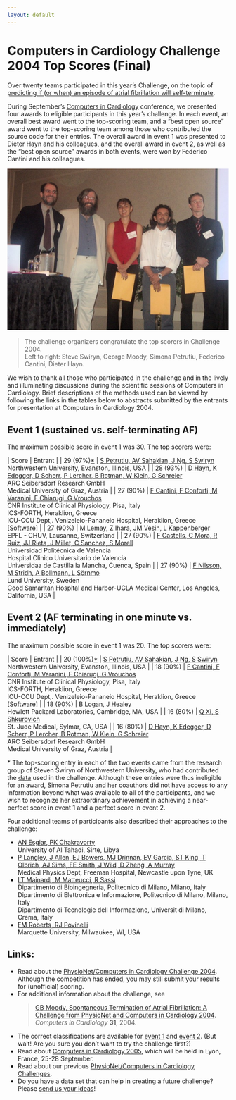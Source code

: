 ```yaml
---
layout: default
---
```


# Computers in Cardiology Challenge 2004 Top Scores (Final)

Over twenty teams participated in this year’s Challenge, on the topic
of [predicting if (or when) an episode of atrial fibrillation will
self-terminate](/2004/).

During September’s [Computers in
Cardiology](http://www.cinc.org/)
conference, we presented four awards to eligible participants in this
year’s challenge. In each event, an overall best award went to the
top-scoring team, and a “best open source” award went to the
top-scoring team among those who contributed the source code for their
entries. The overall award in event 1 was presented to Dieter Hayn and
his colleagues, and the overall award in event 2, as well as the “best
open source” awards in both events, were won by Federico Cantini and
his colleagues.

![Award ceremony, 22 September 2004](challenge-2004.jpg)

> The challenge organizers congratulate the top scorers in Challenge
> 2004.\
> Left to right: Steve Swiryn, George Moody, Simona Petrutiu, Federico
> Cantini, Dieter Hayn.

We wish to thank all those who participated in the challenge and in the
lively and illuminating discussions during the scientific sessions of
Computers in Cardiology. Brief descriptions of the methods used can be
viewed by following the links in the tables below to abstracts submitted
by the entrants for presentation at Computers in Cardiology 2004.

## Event 1 (sustained vs. self-terminating AF)

The maximum possible score in event 1 was 30. The top scorers were:

| Score               | Entrant                                                                                                                                                                                                                                                                   |
| 29 (97%)[\*](#note) | [S Petrutiu, AV Sahakian, J Ng, S Swiryn](s31-2)<br />Northwestern University, Evanston, Illinois, USA                                                                                                                                                                |
| 28 (93%)            | [D Hayn, K Edegger, D Scherr, P Lercher, B Rotman, W Klein, G Schreier](s31-5)<br /> ARC Seibersdorf Research GmbH<br /> Medical University of Graz, Austria                                                                                                          |
| 27 (90%)            | [F Cantini, F Conforti, M Varanini, F Chiarugi, G Vrouchos](s31-6)<br /> CNR Institute of Clinical Physiology, Pisa, Italy<br /> ICS-FORTH, Heraklion, Greece<br /> ICU-CCU Dept,. Venizeleio-Pananeio Hospital, Heraklion, Greece<br /> [\[Software\]](https://physionet.org/files/challenge-2004/1.0.0/cantini-src/) |
| 27 (90%)            | [M Lemay, Z Ihara, JM Vesin, L Kappenberger](s91-5)<br /> EPFL - CHUV, Lausanne, Switzerland                                                                                                                                                                          |
| 27 (90%)            | [F Castells, C Mora, R Ruiz, JJ Rieta, J Millet, C Sanchez, S Morell](s31-3)<br /> Universidad Politécnica de Valencia<br /> Hospital Clinico Universitario de Valencia<br /> Universidaa de Castilla la Mancha, Cuenca, Spain                                        |
| 27 (90%)            | [F Nilsson, M Stridh, A Bollmann, L Sörnmo](s91-2)<br /> Lund University, Sweden<br /> Good Samaritan Hospital and Harbor-UCLA Medical Center, Los Angeles, California, USA                                                                                           |

## Event 2 (AF terminating in one minute vs. immediately)

The maximum possible score in event 1 was 20. The top scorers were:

| Score                | Entrant                                                                                                     |
| 20 (100%)[\*](#note) | [S Petrutiu, AV Sahakian, J Ng, S Swiryn](s31-2)<br /> Northwestern University, Evanston, Illinois, USA |
| 18 (90%)             | [F Cantini, F Conforti, M Varanini, F Chiarugi, G Vrouchos](s31-6)<br /> CNR Institute of Clinical Physiology, Pisa, Italy<br /> ICS-FORTH, Heraklion, Greece<br /> ICU-CCU Dept,. Venizeleio-Pananeio Hospital, Heraklion, Greece<br /> [\[Software\]](cantini-src/)  |
| 18 (90%) | [B Logan, J Healey](s91-1)<br /> Hewlett Packard Laboratories, Cambridge, MA, USA |
| 16 (80%) | [Q Xi, S Shkurovich](s31-4)<br />St. Jude Medical, Sylmar, CA, USA                |
| 16 (80%) |  [D Hayn, K Edegger, D Scherr, P Lercher, B Rotman, W Klein, G Schreier](s31-5)<br /> ARC Seibersdorf Research GmbH<br /> Medical University of Graz, Austria |

<a name="note"></a>\* The top-scoring entry in each of the two events came from
the research group of Steven Swiryn of Northwestern University, who had
contributed the
[data](https://www.physionet.org/physiobank/database/aftdb/)
used in the challenge. Although these entries were thus ineligible for
an award, Simona Petrutiu and her coauthors did not have access to any
information beyond what was available to all of the participants, and we
wish to recognize her extraordinary achievement in achieving a
near-perfect score in event 1 and a perfect score in event 2.

Four additional teams of participants also described their approaches to
the challenge:

- [AN Esgiar, PK Chakravorty](s91-3)\
  University of Al Tahadi, Sirte, Libya
- [P Langley, J Allen, EJ Bowers, MJ Drinnan, EV Garcia, ST King, T
  Olbrich, AJ Sims, FE Smith, J Wild, D Zheng, A Murray](m8-3)\
  Medical Physics Dept, Freeman Hospital, Newcastle upon Tyne, UK
- [LT Mainardi, M Matteucci, R Sassi](s91-4)\
  Dipartimento di Bioingegneria, Politecnico di Milano, Milano, Italy\
  Dipartimento di Elettronica e Informazione, Politecnico di Milano,
  Milano, Italy\
  Dipartimento di Tecnologie dell Informazione, Universit di Milano,
  Crema, Italy
- [FM Roberts, RJ Povinelli](s91-6)\
  Marquette University, Milwaukee, WI, USA

## Links:

-   Read about the [PhysioNet/Computers in Cardiology Challenge
    2004](/2004).
    Although the competition has ended, you may still submit your
    results for (unofficial) scoring.
-   For additional information about the challenge, see
    > [GB Moody, Spontaneous Termination of Atrial Fibrillation: A Challenge
    > from PhysioNet and Computers in Cardiology 2004](https://www.cinc.org/archives/2004/pdf/101.pdf). *Computers in
    > Cardiology* **31**, 2004.
-   The correct classifications are available for [event
    1](event-1-answers) and [event 2](event-2-answers). (But wait! Are
    you sure you don’t want to try the challenge first?)
-   Read about [Computers in Cardiology
    2005](http://www.cinc.org/),
    which will be held in Lyon, France, 25-28 September.
-   Read about our previous [PhysioNet/Computers in Cardiology
    Challenges](https://www.physionet.org/challenge/).
-   Do you have a data set that can help in creating a future challenge?
    Please [send us your
    ideas](/mailto:webmaster@physionet.org?subject=Topic/Data%20for%20Challenge)!
